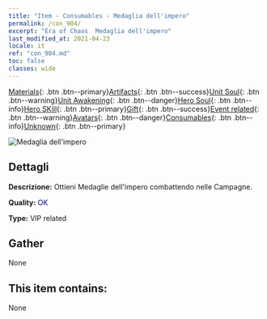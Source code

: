 ```yaml
---
title: "Item - Consumables - Medaglia dell'impero"
permalink: /con_904/
excerpt: "Era of Chaos  Medaglia dell'impero"
last_modified_at: 2021-04-23
locale: it
ref: "con_904.md"
toc: false
classes: wide
---
```

 [Materials](/ItemsIT/){: .btn .btn--primary}[Artifacts](/ItemsIT/Artifacts/){: .btn .btn--success}[Unit Soul](/ItemsIT/UnitSoul/){: .btn .btn--warning}[Unit Awakening](/ItemsIT/UnitAwakening/){: .btn .btn--danger}[Hero Soul](/ItemsIT/HeroSoul/){: .btn .btn--info}[Hero SKill](/ItemsIT/HeroSkill/){: .btn .btn--primary}[Gift](/ItemsIT/Gift/){: .btn .btn--success}[Event related](/ItemsIT/Events/){: .btn .btn--warning}[Avatars](/ItemsIT/Avatars/){: .btn .btn--danger}[Consumables](/ItemsIT/Consumables/){: .btn .btn--info}[Unknown](/ItemsIT/Unknown/){: .btn .btn--primary}

 ![Medaglia dell'impero](/images/t/i_108.png)

## Dettagli
 **Descrizione:** Ottieni Medaglie dell'impero combattendo nelle Campagne.

 **Quality:** <span style="color: #000080">OK</span>

 **Type:** VIP related

## Gather

  None

## This item contains:

  None

